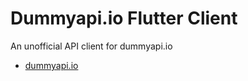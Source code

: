 # Dummyapi.io Flutter Client

An unofficial API client for dummyapi.io

- [dummyapi.io](https://dummyapi.io/)
